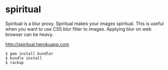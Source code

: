# spiritual

Spiritual is a blur proxy. Spiritual makes your images spiritual. This is useful when you want to use CSS blur filter to images. Applying blur on web browser can be heavy.

<http://spiritual.herokuapp.com>

```
$ gem install bundler
$ bundle install
$ rackup
```
